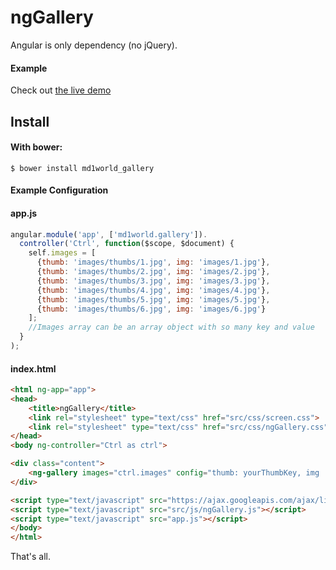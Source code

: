 ngGallery
=========

Angular is only dependency (no jQuery).

#### Example 

Check out [the live demo](http://demo.jankuri.com/ngGallery/)

Install
-------

#### With bower:

    $ bower install md1world_gallery

#### Example Configuration

#### app.js
```js
angular.module('app', ['md1world.gallery']).
  controller('Ctrl', function($scope, $document) {
    self.images = [
      {thumb: 'images/thumbs/1.jpg', img: 'images/1.jpg'},
      {thumb: 'images/thumbs/2.jpg', img: 'images/2.jpg'},
      {thumb: 'images/thumbs/3.jpg', img: 'images/3.jpg'},
      {thumb: 'images/thumbs/4.jpg', img: 'images/4.jpg'},
      {thumb: 'images/thumbs/5.jpg', img: 'images/5.jpg'},
      {thumb: 'images/thumbs/6.jpg', img: 'images/6.jpg'}
    ];
    //Images array can be an array object with so many key and value
  }
);
```

#### index.html
```html
<html ng-app="app">
<head>
	<title>ngGallery</title>
	<link rel="stylesheet" type="text/css" href="src/css/screen.css">
	<link rel="stylesheet" type="text/css" href="src/css/ngGallery.css">
</head>
<body ng-controller="Ctrl as ctrl">

<div class="content">
	<ng-gallery images="ctrl.images" config="thumb: yourThumbKey, img : yourImageKey"></ng-gallery>
</div>

<script type="text/javascript" src="https://ajax.googleapis.com/ajax/libs/angularjs/1.4.0/angular.min.js"></script>
<script type="text/javascript" src="src/js/ngGallery.js"></script>
<script type="text/javascript" src="app.js"></script>
</body>
</html>
```

That's all. 

